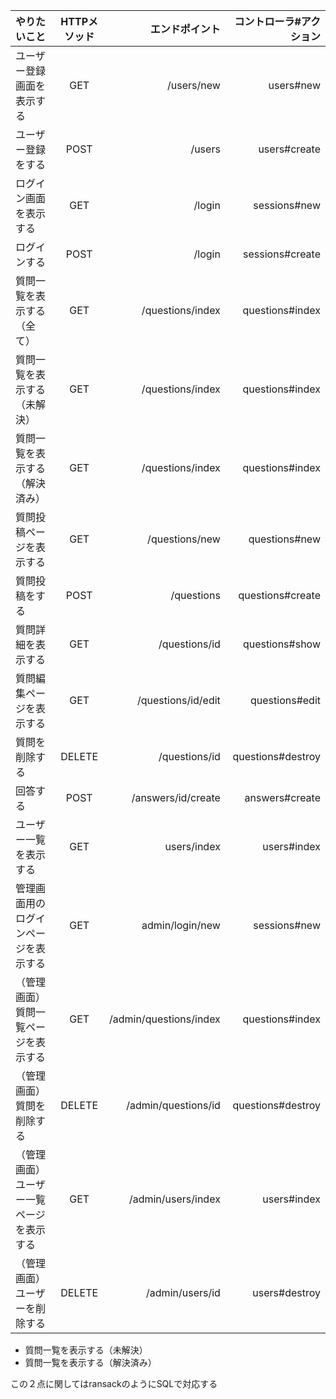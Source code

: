 | やりたいこと |HTTPメソッド | エンドポイント | コントローラ#アクション|
| :--- | :-----------: | -------:|--------:|
|ユーザー登録画面を表示する|	GET |/users/new|users#new|
|ユーザー登録をする|POST|/users|users#create|
|ログイン画面を表示する|GET|/login|sessions#new|
|ログインする|POST|/login|sessions#create|
|質問一覧を表示する（全て）|GET|/questions/index|questions#index|		
|質問一覧を表示する（未解決）|GET|/questions/index|questions#index|			
|質問一覧を表示する（解決済み）|GET|/questions/index|questions#index|			
|質問投稿ページを表示する|GET |/questions/new|questions#new|			
|質問投稿をする|POST|/questions|questions#create|		
|質問詳細を表示する|GET|/questions/id|questions#show|			
|質問編集ページを表示する|GET|/questions/id/edit|questions#edit|			
|質問を削除する|DELETE|/questions/id|questions#destroy|	
|回答する|POST|/answers/id/create|answers#create|	
|ユーザー一覧を表示する|GET|users/index|users#index|			
|管理画面用のログインページを表示する|GET|admin/login/new|sessions#new|	
|（管理画面）質問一覧ページを表示する|GET|/admin/questions/index|questions#index|				
|（管理画面）質問を削除する|DELETE|/admin/questions/id|questions#destroy|		
|（管理画面）ユーザー一覧ページを表示する|GET|/admin/users/index|users#index|		
|（管理画面）ユーザーを削除する|DELETE|/admin/users/id|users#destroy|

- 質問一覧を表示する（未解決）			
- 質問一覧を表示する（解決済み）

この２点に関してはransackのようにSQLで対応する
